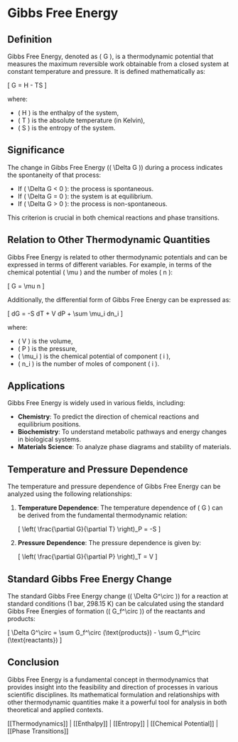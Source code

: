
# Gibbs Free Energy

## Definition
Gibbs Free Energy, denoted as \( G \), is a thermodynamic potential that measures the maximum reversible work obtainable from a closed system at constant temperature and pressure. It is defined mathematically as:

\[
G = H - TS
\]

where:
- \( H \) is the enthalpy of the system,
- \( T \) is the absolute temperature (in Kelvin),
- \( S \) is the entropy of the system.

## Significance
The change in Gibbs Free Energy (\( \Delta G \)) during a process indicates the spontaneity of that process:
- If \( \Delta G < 0 \): the process is spontaneous.
- If \( \Delta G = 0 \): the system is at equilibrium.
- If \( \Delta G > 0 \): the process is non-spontaneous.

This criterion is crucial in both chemical reactions and phase transitions.

## Relation to Other Thermodynamic Quantities
Gibbs Free Energy is related to other thermodynamic potentials and can be expressed in terms of different variables. For example, in terms of the chemical potential \( \mu \) and the number of moles \( n \):

\[
G = \mu n
\]

Additionally, the differential form of Gibbs Free Energy can be expressed as:

\[
dG = -S dT + V dP + \sum \mu_i dn_i
\]

where:
- \( V \) is the volume,
- \( P \) is the pressure,
- \( \mu_i \) is the chemical potential of component \( i \),
- \( n_i \) is the number of moles of component \( i \).

## Applications
Gibbs Free Energy is widely used in various fields, including:
- **Chemistry**: To predict the direction of chemical reactions and equilibrium positions.
- **Biochemistry**: To understand metabolic pathways and energy changes in biological systems.
- **Materials Science**: To analyze phase diagrams and stability of materials.

## Temperature and Pressure Dependence
The temperature and pressure dependence of Gibbs Free Energy can be analyzed using the following relationships:

1. **Temperature Dependence**:
   The temperature dependence of \( G \) can be derived from the fundamental thermodynamic relation:

   \[
   \left( \frac{\partial G}{\partial T} \right)_P = -S
   \]

2. **Pressure Dependence**:
   The pressure dependence is given by:

   \[
   \left( \frac{\partial G}{\partial P} \right)_T = V
   \]

## Standard Gibbs Free Energy Change
The standard Gibbs Free Energy change (\( \Delta G^\circ \)) for a reaction at standard conditions (1 bar, 298.15 K) can be calculated using the standard Gibbs Free Energies of formation (\( G_f^\circ \)) of the reactants and products:

\[
\Delta G^\circ = \sum G_f^\circ (\text{products}) - \sum G_f^\circ (\text{reactants})
\]

## Conclusion
Gibbs Free Energy is a fundamental concept in thermodynamics that provides insight into the feasibility and direction of processes in various scientific disciplines. Its mathematical formulation and relationships with other thermodynamic quantities make it a powerful tool for analysis in both theoretical and applied contexts.

[[Thermodynamics]] | [[Enthalpy]] | [[Entropy]] | [[Chemical Potential]] | [[Phase Transitions]]
